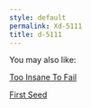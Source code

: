 ```yaml
---
style: default
permalink: Xd-5111
title: d-5111
---
```

You may also like:

[Too Insane To Fail](http://scp-wiki.net/too-insane-to-fail)

[First Seed](http://scp-wiki.net/first-seed)

